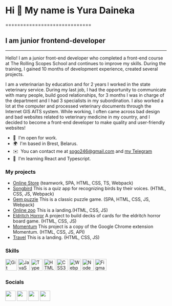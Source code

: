 # Hi 👋 My name is Yura Daineka
=============================

## I am junior frontend-developer
-------------------------

Hello! I am a junior front-end developer who completed a front-end course at The Rolling Scopes School and continues to improve my skills. During the training, I gained 10 months of development experience, created several projects.

I am a veterinarian by education and for 2 years I worked in the state veterinary service. During my last job, I had the opportunity to communicate with many people, build good relationships, for 3 months I was in charge of the department and I had 3 specialists in my subordination. I also worked a lot at the computer and processed veterinary documents through the Internet GIS AITS system. While working, I often came across bad design and bad websites related to veterinary medicine in my country, and I decided to become a front-end developer to make quality and user-friendly websites!

* 🤝  I'm open for work.
* 🌍  I'm based in Brest, Belarus.
* ✉️  You can contact me at [sogo246@gmail.com](mailto:sogo246@gmail.com) and [my Telegram](https://t.me/hlope_c)
* 🧠  I'm learning React and Typescript.

### My projects
* [Online Store](https://github.com/SogoHlopec/Online_Store) (teamwork, SPA, HTML, CSS, TS, Webpack)
* [Songbird](https://github.com/SogoHlopec/Songbird) This is a quiz app for recognizing birds by their voices. (HTML, CSS, JS, Webpack)
* [Gem puzzle](https://github.com/SogoHlopec/Gem-puzzle) This is a classic puzzle game. (SPA, HTML, CSS, JS, Webpack)
* [Online zoo](https://github.com/SogoHlopec/Online-zoo) This is a landing.(HTML, CSS, JS)
* [Eldritch Horror](https://github.com/SogoHlopec/Codejam-Eldritch-Horror) A project to build decks of cards for the eldritch horror board game. (HTML, CSS, JS)
* [Momentum](https://github.com/SogoHlopec/Momentum) This project is a copy of the Google Chrome extension Momentum. (HTML, CSS, JS, API)
* [Travel](https://github.com/SogoHlopec/Travel) This is a landing. (HTML, CSS, JS)


### Skills


<p align="left">
<a href="https://git-scm.com/" target="_blank" rel="noreferrer"><img src="https://raw.githubusercontent.com/danielcranney/readme-generator/main/public/icons/skills/git-colored.svg" width="36" height="36" alt="Git" /></a>
<a href="https://developer.mozilla.org/en-US/docs/Web/JavaScript" target="_blank" rel="noreferrer"><img src="https://raw.githubusercontent.com/danielcranney/readme-generator/main/public/icons/skills/javascript-colored.svg" width="36" height="36" alt="JavaScript" /></a>
<a href="https://www.typescriptlang.org/" target="_blank" rel="noreferrer"><img src="https://raw.githubusercontent.com/danielcranney/readme-generator/main/public/icons/skills/typescript-colored.svg" width="36" height="36" alt="TypeScript" /></a>
<a href="https://developer.mozilla.org/en-US/docs/Glossary/HTML5" target="_blank" rel="noreferrer"><img src="https://raw.githubusercontent.com/danielcranney/readme-generator/main/public/icons/skills/html5-colored.svg" width="36" height="36" alt="HTML5" /></a>
<a href="https://www.w3.org/TR/CSS/#css" target="_blank" rel="noreferrer"><img src="https://raw.githubusercontent.com/danielcranney/readme-generator/main/public/icons/skills/css3-colored.svg" width="36" height="36" alt="CSS3" /></a>
<a href="https://webpack.js.org/" target="_blank" rel="noreferrer"><img src="https://raw.githubusercontent.com/danielcranney/readme-generator/main/public/icons/skills/webpack-colored.svg" width="36" height="36" alt="Webpack" /></a>
<a href="https://nodejs.org/en/" target="_blank" rel="noreferrer"><img src="https://raw.githubusercontent.com/danielcranney/readme-generator/main/public/icons/skills/nodejs-colored.svg" width="36" height="36" alt="NodeJS" /></a>
<a href="https://www.figma.com/" target="_blank" rel="noreferrer"><img src="https://raw.githubusercontent.com/danielcranney/readme-generator/main/public/icons/skills/figma-colored.svg" width="36" height="36" alt="Figma" /></a>
</p>



### Socials

<p align="left"> <a href="https://discord.com/users/Sogo#9213" target="_blank" rel="noreferrer"><img src="https://raw.githubusercontent.com/danielcranney/readme-generator/main/public/icons/socials/discord.svg" width="32" height="32" /></a> <a href="https://t.me/hlope_c" target="_blank" rel="noreferrer"><img src="https://img.icons8.com/color/256/telegram-app--v1.png" width="32" height="32" /></a> <a href="https://www.github.com/SogoHlopec" target="_blank" rel="noreferrer"><img src="https://raw.githubusercontent.com/danielcranney/readme-generator/main/public/icons/socials/github.svg" width="32" height="32" /></a> <a href="https://www.linkedin.com/in/yura-deineka" target="_blank" rel="noreferrer"><img src="https://raw.githubusercontent.com/danielcranney/readme-generator/main/public/icons/socials/linkedin.svg" width="32" height="32" /></a></p>
